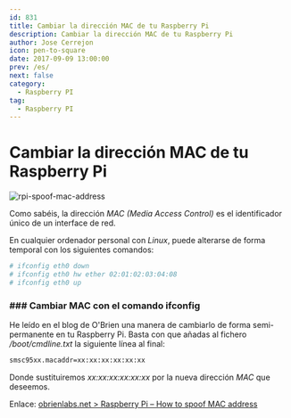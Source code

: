 ```yaml
---
id: 831
title: Cambiar la dirección MAC de tu Raspberry Pi
description: Cambiar la dirección MAC de tu Raspberry Pi
author: Jose Cerrejon
icon: pen-to-square
date: 2017-09-09 13:00:00
prev: /es/
next: false
category:
  - Raspberry PI
tag:
  - Raspberry PI
---
```


# Cambiar la dirección MAC de tu Raspberry Pi

![rpi-spoof-mac-address](/images/2017/09/rpi-spoof-mac-address.png)

Como sabéis, la dirección *MAC (Media Access Control)* es el identificador único de un interface de red. 

En cualquier ordenador personal con *Linux*, puede alterarse de forma temporal con los siguientes comandos:

```bash
# ifconfig eth0 down
# ifconfig eth0 hw ether 02:01:02:03:04:08
# ifconfig eth0 up
```
### ###  Cambiar MAC con el comando ifconfig

He leído en el blog de O'Brien una manera de cambiarlo de forma semi-permanente en tu Raspberry Pi. Basta con que añadas al fichero */boot/cmdline.txt* la siguiente línea al final:

```bash
smsc95xx.macaddr=xx:xx:xx:xx:xx:xx
```

Donde sustituiremos *xx:xx:xx:xx:xx:xx* por la nueva dirección *MAC* que deseemos.

Enlace: [obrienlabs.net > Raspberry Pi – How to spoof MAC address](https://obrienlabs.net/raspberry-pi-spoof-mac-address/)